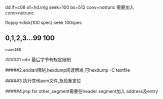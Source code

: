 dd if=c08 of=hd.img seek=100 bs=512 conv=notrunc
需要加入conv=notrunc

floppy->disk(100 spec) seek 100spec

0,1,2,3...99  100
------------
    num=100

#####1.mbr 最后字节有规定限制

#####2.endian限制,hexdump阅读困难,可hexdump -C textfile

#####3.执行其他asm文件,及段重定位

#####4.jmp far other_segment需要在header segment加入 address及entry
